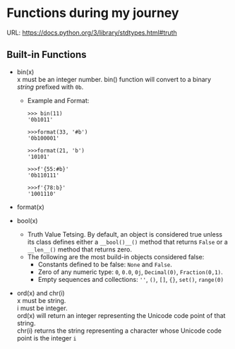 # Functions during my journey
URL: https://docs.python.org/3/library/stdtypes.html#truth

## Built-in Functions

- bin(x)   
  x must be an integer number. bin() function will convert to a binary *string* prefixed with `0b`.  
  
   - Example and Format:  
     ```
     >>> bin(11)  
     '0b1011'
     ```

     ```
     >>>format(33, '#b')
     '0b100001'
     ```

     ```
     >>>format(21, 'b')
     '10101'
     ```

     ```
     >>>f'{55:#b}'
     '0b110111'
     ```

     ```
     >>>f'{78:b}'
     '1001110'

- format(x)  
  

- bool(x)  
  - Truth Value Tetsing. By default, an object is considered true unless its class defines either a `__bool()__()` method that returns `False` or a `__len__()` method that returns zero.  
  - The following are the most build-in objects considered false:  
    - Constants defined to be false: `None` and `False`.  
    - Zero of any numeric type: `0`, `0.0`, `0j`, `Decimal(0)`, `Fraction(0,1)`.  
    - Empty sequences and collections: `''`, `()`, `[]`, `{}`, `set()`, `range(0)`  


- ord(x) and chr(i)  
  x must be string.  
  i must be integer.  
  ord(x) will return an integer representing the Unicode code point of that string.  
  chr(i) returns the string representing a character whose Unicode code point is the integer `i`
  
